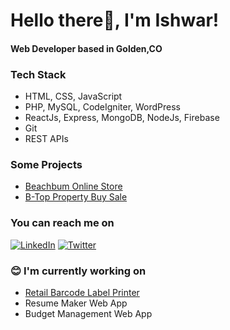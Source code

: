 # Hello there👋, I'm Ishwar!
#### Web Developer based in Golden,CO

### Tech Stack
* HTML, CSS, JavaScript
* PHP, MySQL, CodeIgniter, WordPress
* ReactJs, Express, MongoDB, NodeJs, Firebase
* Git
* REST APIs

### Some Projects
* [Beachbum Online Store](https://www.beachbum.in/)
* [B-Top Property Buy Sale](https://btop.in/)


### You can reach me on
[![LinkedIn](https://img.shields.io/badge/LinkedIn-0077B5?style=for-the-badge&logo=linkedin&logoColor=white)](https://www.linkedin.com/in/mrdumog/)
[![Twitter](https://img.shields.io/badge/Twitter-1DA1F2?style=for-the-badge&logo=twitter&logoColor=white)](https://twitter.com/mrdumog)



### :blush:  I'm currently working on
* [Retail Barcode Label Printer](https://retail-barcode-label.netlify.app/)
* Resume Maker Web App
* Budget Management Web App



<!--
Here are some ideas to get you started:

- 🌱 I’m currently learning ...
- 👯 I’m looking to collaborate on ...
- 🤔 I’m looking for help with ...
- 💬 Ask me about ...
- 📫 How to reach me: ...
- 😄 Pronouns: ...
- ⚡ Fun fact: ...
-->

